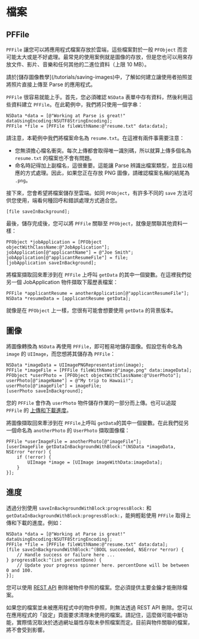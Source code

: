 # 檔案

## PFFile

`PFFile` 讓您可以將應用程式檔案存放於雲端，這些檔案對於一般 `PFObject` 而言可能太大或是不好處理。最常見的使用案例就是圖像的存放，但是您也可以用來存放文件、影片、音樂和任何其他的二進位資料（上限 10 MB）。

<div class="callout_green">
請於[儲存圖像教學](/tutorials/saving-images)中，了解如何建立讓使用者拍照並將照片直接上傳至 Parse 的應用程式。
</div>

`PFFile` 很容易就能上手。首先，您必須確認 `NSData` 表單中存有資料，然後利用這些資料建立 `PFFile`。在此範例中，我們將只使用一個字串：

```objc
NSData *data = [@"Working at Parse is great!" dataUsingEncoding:NSUTF8StringEncoding];
PFFile *file = [PFFile fileWithName:@"resume.txt" data:data];
```

請注意，本範例中我們將檔案命名為 `resume.txt`。在這裡有兩件事需要注意： 

*   您無須擔心檔名衝突。每次上傳都會取得唯一識別碼，所以就算上傳多個名為 `resume.txt` 的檔案也不會有問題。
*   命名時記得加上副檔名，這很重要。這能讓 Parse 辨識出檔案類型，並且以相應的方式處理。因此，如果您正在存放 PNG 圖像，請確認檔案名稱的結尾為 `.png`。

接下來，您會希望將檔案儲存至雲端。如同 `PFObject`，有許多不同的 `save` 方法可供您使用，端看何種回呼和錯誤處理方式適合您。

```objc
[file saveInBackground];
```

最後，儲存完成後，您可以將 `PFFile` 關聯至 `PFObject`，就像是關聯其他資料一樣：

```objc
PFObject *jobApplication = [PFObject objectWithClassName:@"JobApplication"];
jobApplication[@"applicantName"] = @"Joe Smith";
jobApplication[@"applicantResumeFile"] = file;
[jobApplication saveInBackground];
```

將檔案擷取回來牽涉到在 `PFFile` 上呼叫 `getData` 的其中一個變數。在這裡我們從另一個 JobApplication 物件擷取下履歷表檔案：

```objc
PFFile *applicantResume = anotherApplication[@"applicantResumeFile"];
NSData *resumeData = [applicantResume getData];
```

就像是在 `PFObject` 上一樣，您很有可能會想要使用 `getData` 的背景版本。

## 圖像

將圖像轉換為 `NSData` 再使用 `PFFile`，即可輕易地儲存圖像。假設您有命名為 `image` 的 `UIImage`，而您想將其儲存為 `PFFile`：

```objc
NSData *imageData = UIImagePNGRepresentation(image);
PFFile *imageFile = [PFFile fileWithName:@"image.png" data:imageData];
PFObject *userPhoto = [PFObject objectWithClassName:@"UserPhoto"];
userPhoto[@"imageName"] = @"My trip to Hawaii!";
userPhoto[@"imageFile"] = imageFile;
[userPhoto saveInBackground];
```

您的 `PFFile` 會作為 `userPhoto` 物件儲存作業的一部分而上傳。也可以追蹤 `PFFile` 的 [上傳和下載進度](/docs/ios_guide#files-progress)。

將圖像擷取回來牽涉到在 `PFFile`上呼叫 `getData`的其中一個變數。在此我們從另一個命名為 `anotherPhoto` 的 `UserPhoto` 擷取圖像檔：

```objc
PFFile *userImageFile = anotherPhoto[@"imageFile"];
[userImageFile getDataInBackgroundWithBlock:^(NSData *imageData, NSError *error) {
    if (!error) {
        UIImage *image = [UIImage imageWithData:imageData];
    }
}];
```

## 進度

透過分別使用 `saveInBackgroundWithBlock:progressBlock:` 和 `getDataInBackgroundWithBlock:progressBlock:`，能夠輕鬆使用 `PFFile` 取得上傳和下載的進度。例如：

```objc
NSData *data = [@"Working at Parse is great!" dataUsingEncoding:NSUTF8StringEncoding];
PFFile *file = [PFFile fileWithName:@"resume.txt" data:data];
[file saveInBackgroundWithBlock:^(BOOL succeeded, NSError *error) {
    // Handle success or failure here ... 
} progressBlock:^(int percentDone) {
    // Update your progress spinner here. percentDone will be between 0 and 100.
}];
```

您可以使用 [REST API](/docs/rest#files-deleting) 刪除被物件參照的檔案。您必須提供主要金鑰才能刪除檔案。

如果您的檔案並未被應用程式中的物件參照，則無法透過 REST API 刪除。您可以在應用程式的「設定」頁面要求清理未使用的檔案。請記住，這麼做可能中斷功能，實際情況取決於透過網址屬性存取未參照檔案而定。目前與物件關聯的檔案，將不會受到影響。
